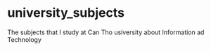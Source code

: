 # university_subjects
The subjects that I study at Can Tho usiversity about Information ad Technology
